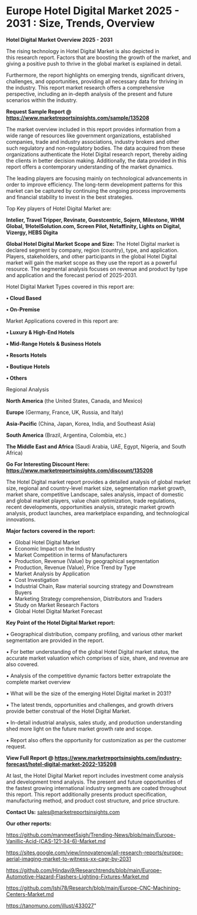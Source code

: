  # Europe Hotel Digital Market 2025 - 2031 : Size, Trends, Overview

<Strong> Hotel Digital Market Overview 2025 - 2031</strong>

The rising technology in Hotel Digital Market is also depicted in this research report. Factors that are boosting the growth of the market, and giving a positive push to thrive in the global market is explained in detail.

Furthermore, the report highlights on emerging trends, significant drivers, challenges, and opportunities, providing all necessary data for thriving in the industry. This report market research offers a comprehensive perspective, including an in-depth analysis of the present and future scenarios within the industry.

<strong>Request Sample Report @ <a href=https://www.marketreportsinsights.com/sample/135208>https://www.marketreportsinsights.com/sample/135208</a></strong>

The market overview included in this report provides information from a wide range of resources like government organizations, established companies, trade and industry associations, industry brokers and other such regulatory and non-regulatory bodies. The data acquired from these organizations authenticate the Hotel Digital research report, thereby aiding the clients in better decision making. Additionally, the data provided in this report offers a contemporary understanding of the market dynamics.

The leading players are focusing mainly on technological advancements in order to improve efficiency. The long-term development patterns for this market can be captured by continuing the ongoing process improvements and financial stability to invest in the best strategies.

Top Key players of Hotel Digital Market are:

<strong>Intelier, Travel Tripper, Revinate, Guestcentric, Sojern, Milestone, WHM Global, 1HotelSolution.com, Screen Pilot, Netaffinity, Lights on Digital, Vizergy, HEBS Digita</strong>

<strong><b>Global Hotel Digital Market Scope and Size:</b></strong>
The Hotel Digital market is declared segment by company, region (country), type, and application. Players, stakeholders, and other participants in the global Hotel Digital market will gain the market scope as they use the report as a powerful resource. The segmental analysis focuses on revenue and product by type and application and the forecast period of 2025-2031.

Hotel Digital Market Types covered in this report are:

<strong>• Cloud Based

• On-Premise</strong>

Market Applications covered in this report are:

<strong>• Luxury & High-End Hotels

• Mid-Range Hotels & Business Hotels

• Resorts Hotels

• Boutique Hotels

• Others</strong> 

Regional Analysis

<strong>North America</strong> (the United States, Canada, and Mexico)

<strong>Europe</strong> (Germany, France, UK, Russia, and Italy)

<strong>Asia-Pacific</strong> (China, Japan, Korea, India, and Southeast Asia)

<strong>South America</strong> (Brazil, Argentina, Colombia, etc.)

<strong>The Middle East and Africa</strong> (Saudi Arabia, UAE, Egypt, Nigeria, and South Africa)

<strong>Go For Interesting Discount Here: <a href=https://www.marketreportsinsights.com/discount/135208>https://www.marketreportsinsights.com/discount/135208</a></strong>

The Hotel Digital market report provides a detailed analysis of global market size, regional and country-level market size, segmentation market growth, market share, competitive Landscape, sales analysis, impact of domestic and global market players, value chain optimization, trade regulations, recent developments, opportunities analysis, strategic market growth analysis, product launches, area marketplace expanding, and technological innovations.

<strong><b>Major factors covered in the report:</b></strong>
<ul>
  <li>Global Hotel Digital Market </li>
  <li>Economic Impact on the Industry</li>
  <li>Market Competition in terms of Manufacturers</li>
  <li>Production, Revenue (Value) by geographical segmentation</li>
  <li>Production, Revenue (Value), Price Trend by Type</li>
  <li>Market Analysis by Application</li>
  <li>Cost Investigation</li>
  <li>Industrial Chain, Raw material sourcing strategy and Downstream Buyers</li>
  <li>Marketing Strategy comprehension, Distributors and Traders</li>
  <li>Study on Market Research Factors</li>
  <li>Global Hotel Digital Market Forecast</li>
</ul>

<strong><b>Key Point of the Hotel Digital Market report:</b></strong>

• Geographical distribution, company profiling, and various other market segmentation are provided in the report.

• For better understanding of the global Hotel Digital market status, the accurate market valuation which comprises of size, share, and revenue are also covered.

• Analysis of the competitive dynamic factors better extrapolate the complete market overview

• What will be the size of the emerging Hotel Digital market in 2031?

• The latest trends, opportunities and challenges, and growth drivers provide better construal of the Hotel Digital Market.

• In-detail industrial analysis, sales study, and production understanding shed more light on the future market growth rate and scope.

• Report also offers the opportunity for customization as per the customer request.

<strong><b>View Full Report @ <a href=https://www.marketreportsinsights.com/industry-forecast/hotel-digital-market-2022-135208>https://www.marketreportsinsights.com/industry-forecast/hotel-digital-market-2022-135208</a></b></strong>


At last, the Hotel Digital Market report includes investment come analysis and development trend analysis. The present and future opportunities of the fastest growing international industry segments are coated throughout this report. This report additionally presents product specification, manufacturing method, and product cost structure, and price structure.

<strong>Contact Us:</strong>
sales@marketreportsinsights.com

<strong>Our other reports:</strong>

<a href=https://github.com/manmeet5sigh/Trending-News/blob/main/Europe-Vanillic-Acid-(CAS-121-34-6)-Market.md>https://github.com/manmeet5sigh/Trending-News/blob/main/Europe-Vanillic-Acid-(CAS-121-34-6)-Market.md</a>

<a href=https://sites.google.com/view/innovatenow/all-research-reports/europe-aerial-imaging-market-to-witness-xx-cagr-by-2031>https://sites.google.com/view/innovatenow/all-research-reports/europe-aerial-imaging-market-to-witness-xx-cagr-by-2031</a>

<a href=https://github.com/Hindavi9/Researchtrends/blob/main/Europe-Automotive-Hazard-Flashers-Lighting-Fixtures-Market.md>https://github.com/Hindavi9/Researchtrends/blob/main/Europe-Automotive-Hazard-Flashers-Lighting-Fixtures-Market.md</a>

<a href=https://github.com/Ishi78/Research/blob/main/Europe-CNC-Machining-Centers-Market.md>https://github.com/Ishi78/Research/blob/main/Europe-CNC-Machining-Centers-Market.md</a>

<a href=https://tanomuno.com/illust/433027>https://tanomuno.com/illust/433027</a>"
